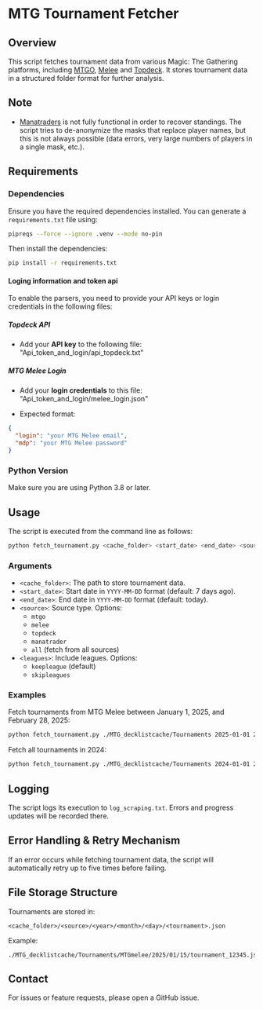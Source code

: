 # MTG Tournament Fetcher

## Overview
This script fetches tournament data from various Magic: The Gathering platforms, including [MTGO](https://www.mtgo.com/decklists), [Melee](https://melee.gg/Decklists) and [Topdeck](https://topdeck.gg). It stores tournament data in a structured folder format for further analysis.

## Note 
- [Manatraders](https://www.manatraders.com/tournaments/2) is not fully functional in order to recover standings. The script tries to de-anonymize the masks that replace player names, but this is not always possible (data errors, very large numbers of players in a single mask, etc.).
## Requirements

### Dependencies
Ensure you have the required dependencies installed. You can generate a `requirements.txt` file using:
```sh
pipreqs --force --ignore .venv --mode no-pin
```
Then install the dependencies:
```sh
pip install -r requirements.txt
```

#### Loging information and token api
To enable the parsers, you need to provide your API keys or login credentials in the following files:
##### Topdeck API
- Add your **API key** to the following file: "Api_token_and_login/api_topdeck.txt"

#####  MTG Melee Login
- Add your **login credentials** to this file: "Api_token_and_login/melee_login.json"

- Expected format:
```json
{
  "login": "your MTG Melee email",
  "mdp": "your MTG Melee password"
}
```

### Python Version
Make sure you are using Python 3.8 or later.

## Usage
The script is executed from the command line as follows:
```sh
python fetch_tournament.py <cache_folder> <start_date> <end_date> <source> <leagues>
```

### Arguments
- `<cache_folder>`: The path to store tournament data.
- `<start_date>`: Start date in `YYYY-MM-DD` format (default: 7 days ago).
- `<end_date>`: End date in `YYYY-MM-DD` format (default: today).
- `<source>`: Source type. Options:
  - `mtgo`
  - `melee`
  - `topdeck`
  - `manatrader`
  - `all` (fetch from all sources)
- `<leagues>`: Include leagues. Options:
  - `keepleague` (default)
  - `skipleagues`

### Examples
Fetch tournaments from MTG Melee between January 1, 2025, and February 28, 2025:
```sh
python fetch_tournament.py ./MTG_decklistcache/Tournaments 2025-01-01 2025-02-28 melee keepleague
```

Fetch all tournaments in 2024:
```sh
python fetch_tournament.py ./MTG_decklistcache/Tournaments 2024-01-01 2024-12-31 all keepleague
```

## Logging
The script logs its execution to `log_scraping.txt`. Errors and progress updates will be recorded there.

## Error Handling & Retry Mechanism
If an error occurs while fetching tournament data, the script will automatically retry up to five times before failing.

## File Storage Structure
Tournaments are stored in:
```
<cache_folder>/<source>/<year>/<month>/<day>/<tournament>.json
```
Example:
```
./MTG_decklistcache/Tournaments/MTGmelee/2025/01/15/tournament_12345.json
```

## Contact
For issues or feature requests, please open a GitHub issue.

